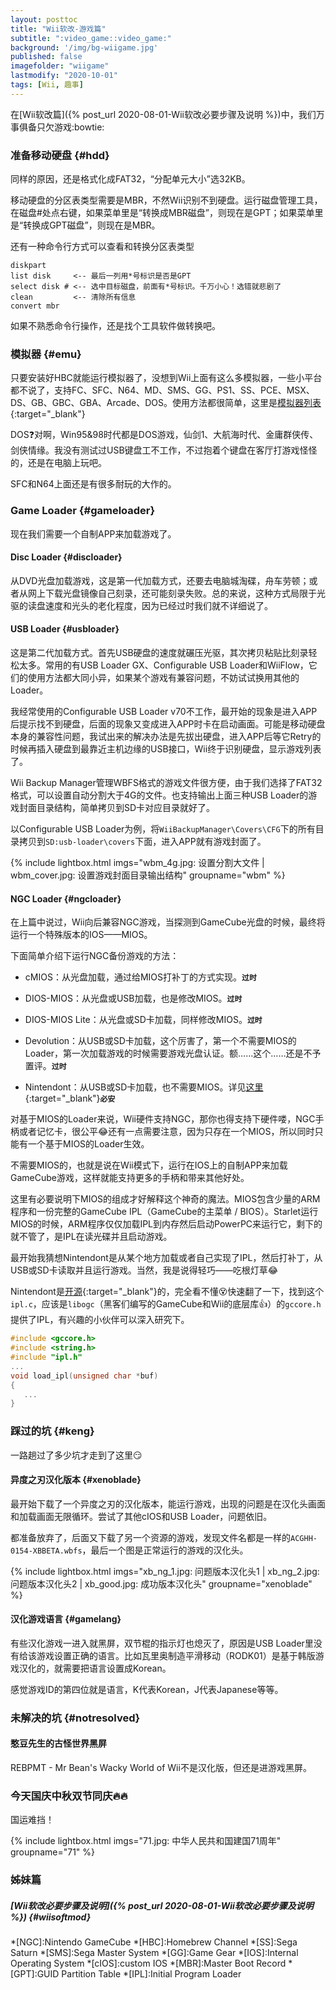 ```yaml
---
layout: posttoc
title: "Wii软改-游戏篇"
subtitle: ":video_game::video_game:"
background: '/img/bg-wiigame.jpg'
published: false
imagefolder: "wiigame"
lastmodify: "2020-10-01"
tags: [Wii, 趣事]
---
```


在[Wii软改篇]({% post_url 2020-08-01-Wii软改必要步骤及说明 %})中，我们万事俱备只欠游戏:bowtie:

### 准备移动硬盘 {#hdd}

同样的原因，还是格式化成FAT32，“分配单元大小”选32KB。

移动硬盘的分区表类型需要是MBR，不然Wii识别不到硬盘。运行磁盘管理工具，在磁盘#处点右键，如果菜单里是“转换成MBR磁盘”，则现在是GPT；如果菜单里是“转换成GPT磁盘”，则现在是MBR。

还有一种命令行方式可以查看和转换分区表类型

```
diskpart
list disk     <-- 最后一列用*号标识是否是GPT
select disk # <-- 选中目标磁盘，前面有*号标识。千万小心！选错就悲剧了
clean         <-- 清除所有信息
convert mbr
```

如果不熟悉命令行操作，还是找个工具软件做转换吧。

### 模拟器 {#emu}

只要安装好HBC就能运行模拟器了，没想到Wii上面有这么多模拟器，一些小平台都不说了，支持FC、SFC、N64、MD、SMS、GG、PS1、SS、PCE、MSX、DS、GB、GBC、GBA、Arcade、DOS。使用方法都很简单，这里是[模拟器列表](https://wiibrew.org/wiki/List_of_homebrew_emulators){:target="_blank"}

DOS:question:对啊，Win95&98时代都是DOS游戏，仙剑1、大航海时代、金庸群侠传、剑侠情缘。我没有测试过USB键盘工不工作，不过抱着个键盘在客厅打游戏怪怪的，还是在电脑上玩吧。

SFC和N64上面还是有很多耐玩的大作的。

### Game Loader {#gameloader}

现在我们需要一个自制APP来加载游戏了。

#### Disc Loader {#discloader}

从DVD光盘加载游戏，这是第一代加载方式，还要去电脑城淘碟，舟车劳顿；或者从网上下载光盘镜像自己刻录，还可能刻录失败。总的来说，这种方式局限于光驱的读盘速度和光头的老化程度，因为已经过时我们就不详细说了。

#### USB Loader {#usbloader}

这是第二代加载方式。首先USB硬盘的速度就碾压光驱，其次拷贝粘贴比刻录轻松太多。常用的有USB Loader GX、Configurable USB Loader和WiiFlow，它们的使用方法都大同小异，如果某个游戏有兼容问题，不妨试试换用其他的Loader。

我经常使用的Configurable USB Loader v70不工作，最开始的现象是进入APP后提示找不到硬盘，后面的现象又变成进入APP时卡在启动画面。可能是移动硬盘本身的兼容性问题，我试出来的解决办法是先拔出硬盘，进入APP后等它Retry的时候再插入硬盘到最靠近主机边缘的USB接口，Wii终于识别硬盘，显示游戏列表了。

Wii Backup Manager管理WBFS格式的游戏文件很方便，由于我们选择了FAT32格式，可以设置自动分割大于4G的文件。也支持输出上面三种USB Loader的游戏封面目录结构，简单拷贝到SD卡对应目录就好了。

以Configurable USB Loader为例，将`WiiBackupManager\Covers\CFG`下的所有目录拷贝到`SD:usb-loader\covers`下面，进入APP就有游戏封面了。

{% include lightbox.html imgs="wbm_4g.jpg: 设置分割大文件 | wbm_cover.jpg: 设置游戏封面目录输出结构" groupname="wbm" %}

#### NGC Loader {#ngcloader}

在上篇中说过，Wii向后兼容NGC游戏，当探测到GameCube光盘的时候，最终将运行一个特殊版本的IOS——MIOS。

下面简单介绍下运行NGC备份游戏的方法：

- cMIOS：从光盘加载，通过给MIOS打补丁的方式实现。**`过时`**

- DIOS-MIOS：从光盘或USB加载，也是修改MIOS。**`过时`**

- DIOS-MIOS Lite：从光盘或SD卡加载，同样修改MIOS。**`过时`**

- Devolution：从USB或SD卡加载，这个厉害了，第一个不需要MIOS的Loader，第一次加载游戏的时候需要游戏光盘认证。额……这个……还是不予置评。**`过时`**

- Nintendont：从USB或SD卡加载，也不需要MIOS。详见[这里](https://sites.google.com/site/completesg/backup-launchers/gamecube/nintendont){:target="_blank"}**`必安`**

对基于MIOS的Loader来说，Wii硬件支持NGC，那你也得支持下硬件喽，NGC手柄或者记忆卡，很公平:joy:还有一点需要注意，因为只存在一个MIOS，所以同时只能有一个基于MIOS的Loader生效。

不需要MIOS的，也就是说在Wii模式下，运行在IOS上的自制APP来加载GameCube游戏，这样就能支持更多的手柄和带来其他好处。

这里有必要说明下MIOS的组成才好解释这个神奇的魔法。MIOS包含少量的ARM程序和一份完整的GameCube IPL（GameCube的主菜单 / BIOS）。Starlet运行MIOS的时候，ARM程序仅仅加载IPL到内存然后启动PowerPC来运行它，剩下的就不管了，是IPL在读光碟并且启动游戏。

最开始我猜想Nintendont是从某个地方加载或者自己实现了IPL，然后打补丁，从USB或SD卡读取并且运行游戏。当然，我是说得轻巧——吃根灯草:joy:

Nintendont是[开源](https://github.com/FIX94/Nintendont){:target="_blank"}的，完全看不懂:dizzy_face:快速翻了一下，找到这个`ipl.c`，应该是`libogc`（黑客们编写的GameCube和Wii的底层库:+1:）的`gccore.h`提供了IPL，有兴趣的小伙伴可以深入研究下。

```c
#include <gccore.h>
#include <string.h>
#include "ipl.h"
...
void load_ipl(unsigned char *buf)
{
   ...
}
```

### 踩过的坑 {#keng}

一路趟过了多少坑才走到了这里:smirk:

#### 异度之刃汉化版本 {#xenoblade}

最开始下载了一个异度之刃的汉化版本，能运行游戏，出现的问题是在汉化头画面和加载画面无限循环。尝试了其他cIOS和USB Loader，问题依旧。

都准备放弃了，后面又下载了另一个资源的游戏，发现文件名都是一样的`ACGHH-0154-XBBETA.wbfs`，最后一个图是正常运行的游戏的汉化头。

{% include lightbox.html imgs="xb_ng_1.jpg: 问题版本汉化头1 | xb_ng_2.jpg: 问题版本汉化头2 | xb_good.jpg: 成功版本汉化头" groupname="xenoblade" %}

#### 汉化游戏语言 {#gamelang}

有些汉化游戏一进入就黑屏，双节棍的指示灯也熄灭了，原因是USB Loader里没有给该游戏设置正确的语言。比如瓦里奥制造平滑移动（RODK01）是基于韩版游戏汉化的，就需要把语言设置成Korean。

感觉游戏ID的第四位就是语言，K代表Korean，J代表Japanese等等。

### 未解决的坑 {#notresolved}

#### 憨豆先生的古怪世界黑屏

REBPMT - Mr Bean's Wacky World of Wii不是汉化版，但还是进游戏黑屏。

### 今天国庆中秋双节同庆:fire::fire:

国运难挡！

{% include lightbox.html imgs="71.jpg: 中华人民共和国建国71周年" groupname="71" %}

### 姊妹篇
##### [Wii软改必要步骤及说明]({% post_url 2020-08-01-Wii软改必要步骤及说明 %}) {#wiisoftmod}

*[NGC]:Nintendo GameCube
*[HBC]:Homebrew Channel
*[SS]:Sega Saturn
*[SMS]:Sega Master System
*[GG]:Game Gear
*[IOS]:Internal Operating System
*[cIOS]:custom IOS
*[MBR]:Master Boot Record
*[GPT]:GUID Partition Table
*[IPL]:Initial Program Loader